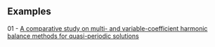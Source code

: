 ## Examples

01 - [A comparative study on multi- and variable-coefficient harmonic balance methods for quasi-periodic solutions](https://doi.org/10.1016/j.ymssp.2022.109929)
